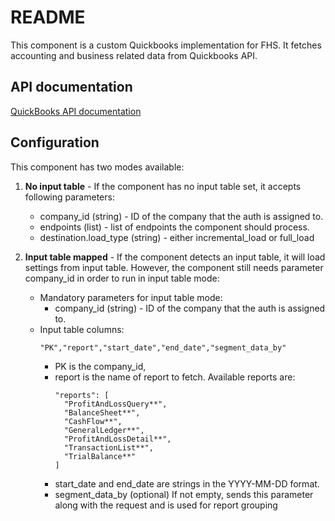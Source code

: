 # README

This component is a custom Quickbooks implementation for FHS. It fetches accounting and business related data from Quickbooks API.

## API documentation

[QuickBooks API documentation](https://developer.intuit.com/app/developer/qbo/docs/develop)

## Configuration

This component has two modes available:

1. **No input table** - If the component has no input table set, it accepts following parameters:
   - company_id (string) - ID of the company that the auth is assigned to.
   - endpoints (list) - list of endpoints the component should process.
   - destination.load_type (string) - either incremental_load or full_load

2. **Input table mapped** - If the component detects an input table, it will load settings from input table. However, the component still needs parameter company_id in order to run in input table mode:
   - Mandatory parameters for input table mode:
     - company_id (string) - ID of the company that the auth is assigned to.
   - Input table columns:
     ```
     "PK","report","start_date","end_date","segment_data_by"
     ```
     - PK is the company_id,
     - report is the name of report to fetch. Available reports are:
       ```
       "reports": [
         "ProfitAndLossQuery**",
         "BalanceSheet**",
         "CashFlow**",
         "GeneralLedger**",
         "ProfitAndLossDetail**",
         "TransactionList**",
         "TrialBalance**"
       ]
       ```
     - start_date and end_date are strings in the YYYY-MM-DD format.
     - segment_data_by (optional) If not empty, sends this parameter along with the request and is used for report grouping
